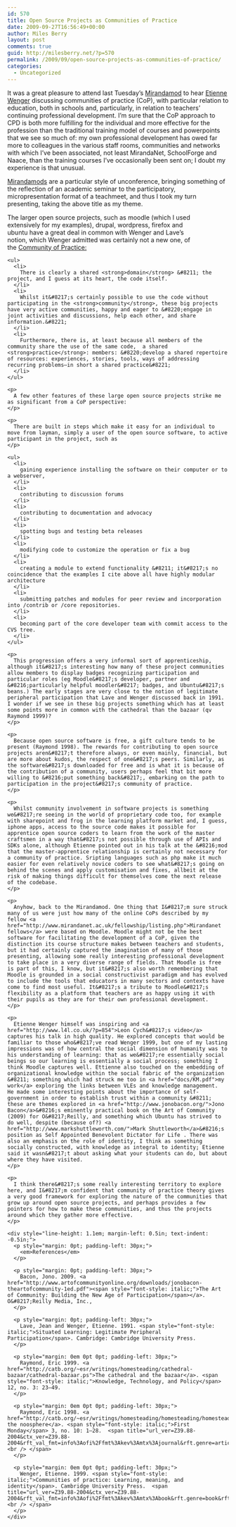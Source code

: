 ```yaml
---
id: 570
title: Open Source Projects as Communities of Practice
date: 2009-09-27T16:56:49+00:00
author: Miles Berry
layout: post 
comments: true
guid: http://milesberry.net/?p=570
permalink: /2009/09/open-source-projects-as-communities-of-practice/
categories:
  - Uncategorized
---
```

It was a great pleasure to attend last Tuesday&#8217;s [Mirandamod](http://mirandamod.wikispaces.com/Communities+of+Practice+of) to hear [Etienne Wenger](http://www.ewenger.com/) discussing communities of practice (CoP), with particular relation to education, both in schools and, particularly, in relation to teachers&#8217; continuing professional development. I&#8217;m sure that the CoP approach to CPD is both more fulfilling for the individual and more effective for the profession than the traditional training model of courses and powerpoints that we see so much of: my own professional development has owed far more to colleagues in the various staff rooms, communities and networks with which I&#8217;ve been associated, not least MirandaNet, SchoolForge and Naace, than the training courses I&#8217;ve occasionally been sent on; I doubt my experience is that unusual.

[Mirandamods](http://www.mirandanet.ac.uk/mirandamods/) are a particular style of unconference, bringing something of the reflection of an academic seminar to the participatory, micropresentation format of a teachmeet, and thus I took my turn presenting, taking the above title as my theme.<!--more-->

<div id="__ss_2056648" style="width: 425px; text-align: left;">
  </p> 
  
  <p>
    The larger open source projects, such as moodle (which I used extensively for my examples), drupal, wordpress, firefox and ubuntu have a great deal in common with Wenger and Lave&#8217;s notion, which Wenger admitted was certainly not a new one, of the <a href="http://www.ewenger.com/theory/">Community of Practice:</a></div> 
    
    <ul>
      <li>
        There is clearly a shared <strong>domain</strong> &#8211; the project, and I guess at its heart, the code itself.
      </li>
      <li>
        Whilst it&#8217;s certainly possible to use the code without participating in the <strong>community</strong>, these big projects have very active communities, happy and eager to &#8220;engage in joint activities and discussions, help each other, and share information.&#8221;
      </li>
      <li>
        Furthermore, there is, at least because all members of the community share the use of the same code,  a shared <strong>practice</strong>: members: &#8220;develop a shared repertoire of resources: experiences, stories, tools, ways of addressing recurring problems—in short a shared practice&#8221;
      </li>
    </ul>
    
    <p>
      A few other features of these large open source projects strike me as significant from a CoP perspective:
    </p>
    
    <p>
      There are built in steps which make it easy for an individual to move from layman, simply a user of the open source software, to active participant in the project, such as
    </p>
    
    <ul>
      <li>
        gaining experience installing the software on their computer or to a webserver,
      </li>
      <li>
        contributing to discussion forums
      </li>
      <li>
        contributing to documentation and advocacy
      </li>
      <li>
        spotting bugs and testing beta releases
      </li>
      <li>
        modifying code to customize the operation or fix a bug
      </li>
      <li>
        creating a module to extend functionality &#8211; it&#8217;s no coincidence that the examples I cite above all have highly modular architecture
      </li>
      <li>
        submitting patches and modules for peer review and incorporation into /contrib or /core repositories.
      </li>
      <li>
        becoming part of the core developer team with commit access to the CVS tree.
      </li>
    </ul>
    
    <p>
      This progression offers a very informal sort of apprenticeship, although it&#8217;s interesting how many of these project communities allow members to display badges recognizing participation and particular roles (eg Moodle&#8217;s developer, partner and &#8216;particularly helpful moodler&#8217; badges, and Ubuntu&#8217;s beans.) The early stages are very close to the notion of legitimate peripheral participation that Lave and Wenger discussed back in 1991. I wonder if we see in these big projects something which has at least some points more in common with the cathedral than the bazaar (qv Raymond 1999)?
    </p>
    
    <p>
      Because open source software is free, a gift culture tends to be present (Raymond 1998). The rewards for contributing to open source projects aren&#8217;t therefore always, or even mainly, financial, but are more about kudos, the respect of one&#8217;s peers. Similarly, as the software&#8217;s downloaded for free and is what it is because of the contribution of a community, users perhaps feel that bit more willing to &#8216;put something back&#8217;, embarking on the path to participation in the project&#8217;s community of practice.
    </p>
    
    <p>
      Whilst community involvement in software projects is something we&#8217;re seeing in the world of proprietary code too, for example with sharepoint and frog in the learning platform market and, I guess, iphone apps, access to the source code makes it possible for apprentice open source coders to learn from the work of the master craftsmen in a way that&#8217;s not possible through use of APIs and SDKs alone, although Etienne pointed out in his talk at the &#8216;mod that the master-apprentice relationship is certainly not necessary for a community of practice. Sripting languages such as php make it much easier for even relatively novice coders to see what&#8217;s going on behind the scenes and apply customisation and fixes, allbeit at the risk of making things difficult for themselves come the next release of the codebase.
    </p>
    
    <p>
      Anyhow, back to the Mirandamod. One thing that I&#8217;m sure struck many of us were just how many of the online CoPs described by my fellow <a href="http://www.mirandanet.ac.uk/fellowship/listing.php">Mirandanet fellows</a> were based on Moodle. Moodle might not be the best software for facilitating the development of a CoP, given the distinction its course structure makes between teachers and students, but it had certainly captured the imagination of many of those presenting, allowing some really interesting professional development to take place in a very diverse range of fields. That Moodle is free is part of this, I know, but it&#8217;s also worth remembering that Moodle is grounded in a social constructivist paradigm and has evolved to include the tools that educators in many sectors and contexts have come to find most useful. It&#8217;s a tribute to Moodle&#8217;s flexibility as a platform that teachers are as happy using it with their pupils as they are for their own professional development.
    </p>
    
    <p>
      Etienne Wenger himself was inspiring and <a href="http://www.l4l.co.uk/?p=854">Leon Cych&#8217;s video</a> captures his talk in high quality. He explored concepts that would be familiar to those who&#8217;ve read Wenger 1999, but one of my lasting impressions was of how central the social dimension of humanity was to his understanding of learning: that as we&#8217;re essentially social beings so our learning is essentially a social process; something I think Moodle captures well. Ettienne also touched on the embedding of organizational knowledge within the social fabric of the organization &#8211; something which had struck me too in <a href="docs/KM.pdf">my work</a> exploring the links between VLEs and knowledge management.  He made some interesting points about the importance of self-government in order to establish trust within a community &#8211; these are themes explored in <a href="http://www.jonobacon.org/">Jono Bacon</a>&#8216;s eminently practical book on the Art of Community (2009) for O&#8217;Reilly, and something which Ubuntu has strived to do well, despite (because of?) <a href="http://www.markshuttleworth.com/">Mark Shuttleworth</a>&#8216;s position as Self Appointed Benevolent Dictator for Life . There was also an emphasis on the role of identity, I think as something socially constructed, with knowledge as integral to identity; Etienne said it wasn&#8217;t about asking what your students can do, but about where they have visited.
    </p>
    
    <p>
      I think there&#8217;s some really interesting territory to explore here, and I&#8217;m confident that community of practice theory gives a very good framework for exploring the nature of the communities that grow up around open source projects, and perhaps provides a few pointers for how to make these communities, and thus the projects around which they gather more effective.
    </p>
    
    <div style="line-height: 1.1em; margin-left: 0.5in; text-indent: -0.5in;">
      <p style="margin: 0pt; padding-left: 30px;">
        <em>References</em>
      </p>
      
      <p style="margin: 0pt; padding-left: 30px;">
        Bacon, Jono. 2009. <a href="http://www.artofcommunityonline.org/downloads/jonobacon-theartofcommunity-1ed.pdf"><span style="font-style: italic;">The Art of Community: Building the New Age of Participation</span></a>. O&#8217;Reilly Media, Inc.,
      </p>
      
      <p style="margin: 0pt; padding-left: 30px;">
        Lave, Jean and Wenger, Etienne. 1991. <span style="font-style: italic;">Situated Learning: Legitimate Peripheral Participation</span>. Cambridge: Cambridge University Press.
      </p>
      
      <p style="margin: 0em 0pt 0pt; padding-left: 30px;">
        Raymond, Eric 1999. <a href="http://catb.org/~esr/writings/homesteading/cathedral-bazaar/cathedral-bazaar.ps">The cathedral and the bazaar</a>. <span style="font-style: italic;">Knowledge, Technology, and Policy</span> 12, no. 3: 23–49.
      </p>
      
      <p style="margin: 0em 0pt 0pt; padding-left: 30px;">
        Raymond, Eric 1998. <a href="http://catb.org/~esr/writings/homesteading/homesteading/homesteading.ps">Homesteading the noosphere</a>. <span style="font-style: italic;">First Monday</span> 3, no. 10: 1–28.  <span title="url_ver=Z39.88-2004&ctx_ver=Z39.88-2004&rft_val_fmt=info%3Aofi%2Ffmt%3Akev%3Amtx%3Ajournal&rft.genre=article&rft.atitle=Homesteading%20the%20noosphere&rft.jtitle=First%20Monday&rft.volume=3&rft.issue=10&rft.aufirst=E.%20S&rft.aulast=Raymond&rft.au=E.%20S%20Raymond&rft.date=1998&rft.pages=1%E2%80%9328"><br /> </span>
      </p>
      
      <p style="margin: 0em 0pt 0pt; padding-left: 30px;">
        Wenger, Etienne. 1999. <span style="font-style: italic;">Communities of practice: Learning, meaning, and identity</span>. Cambridge University Press.  <span title="url_ver=Z39.88-2004&ctx_ver=Z39.88-2004&rft_val_fmt=info%3Aofi%2Ffmt%3Akev%3Amtx%3Abook&rft.genre=book&rft.btitle=Communities%20of%20practice%3A%20Learning%2C%20meaning%2C%20and%20identity&rft.publisher=Cambridge%20Univ%20Pr&rft.aufirst=E.&rft.aulast=Wenger&rft.au=E.%20Wenger&rft.date=1999"><br /> </span>
      </p>
    </div>